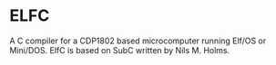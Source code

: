 # ELFC
A C compiler for a CDP1802 based microcomputer running Elf/OS or Mini/DOS.  ElfC is based on SubC written by Nils M. Holms.
